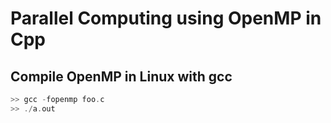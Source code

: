 # Parallel Computing using OpenMP in Cpp 
## Compile OpenMP in Linux with gcc
```C
>> gcc -fopenmp foo.c
>> ./a.out
```